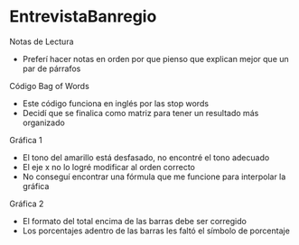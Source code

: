 # EntrevistaBanregio

Notas de Lectura
- Preferí hacer notas en orden por que pienso que explican mejor que un par 
  de párrafos

Código Bag of Words
- Este código funciona en inglés por las stop words
- Decidí que se finalica como matriz para tener un resultado más organizado

Gráfica 1
- El tono del amarillo está desfasado, no encontré el tono adecuado
- El eje x no lo logré modificar al orden correcto
- No conseguí encontrar una fórmula que me funcione para interpolar la gráfica

Gráfica 2
- El formato del total encima de las barras debe ser corregido
- Los porcentajes adentro de las barras les faltó el símbolo de porcentaje

